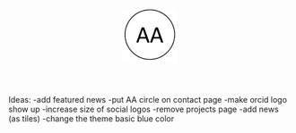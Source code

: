 <h1 align="center">
<a href="https://arshaali.github.io/">
<img width=100 src="assets/logo.png"/>
</a>
</h1><br>



Ideas:
-add featured news
-put AA circle on contact page
-make orcid logo show up
-increase size of social logos
-remove projects page
-add news (as tiles)
-change the theme basic blue color
